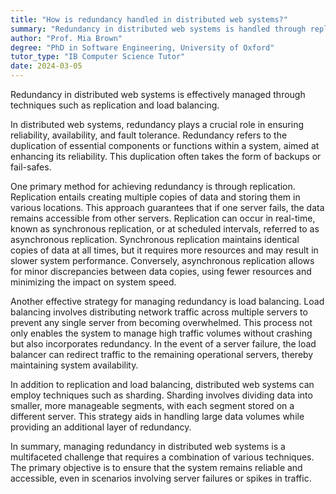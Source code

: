 ```yaml
---
title: "How is redundancy handled in distributed web systems?"
summary: "Redundancy in distributed web systems is handled through replication and load balancing techniques."
author: "Prof. Mia Brown"
degree: "PhD in Software Engineering, University of Oxford"
tutor_type: "IB Computer Science Tutor"
date: 2024-03-05
---
```


Redundancy in distributed web systems is effectively managed through techniques such as replication and load balancing.

In distributed web systems, redundancy plays a crucial role in ensuring reliability, availability, and fault tolerance. Redundancy refers to the duplication of essential components or functions within a system, aimed at enhancing its reliability. This duplication often takes the form of backups or fail-safes.

One primary method for achieving redundancy is through replication. Replication entails creating multiple copies of data and storing them in various locations. This approach guarantees that if one server fails, the data remains accessible from other servers. Replication can occur in real-time, known as synchronous replication, or at scheduled intervals, referred to as asynchronous replication. Synchronous replication maintains identical copies of data at all times, but it requires more resources and may result in slower system performance. Conversely, asynchronous replication allows for minor discrepancies between data copies, using fewer resources and minimizing the impact on system speed.

Another effective strategy for managing redundancy is load balancing. Load balancing involves distributing network traffic across multiple servers to prevent any single server from becoming overwhelmed. This process not only enables the system to manage high traffic volumes without crashing but also incorporates redundancy. In the event of a server failure, the load balancer can redirect traffic to the remaining operational servers, thereby maintaining system availability.

In addition to replication and load balancing, distributed web systems can employ techniques such as sharding. Sharding involves dividing data into smaller, more manageable segments, with each segment stored on a different server. This strategy aids in handling large data volumes while providing an additional layer of redundancy.

In summary, managing redundancy in distributed web systems is a multifaceted challenge that requires a combination of various techniques. The primary objective is to ensure that the system remains reliable and accessible, even in scenarios involving server failures or spikes in traffic.
    